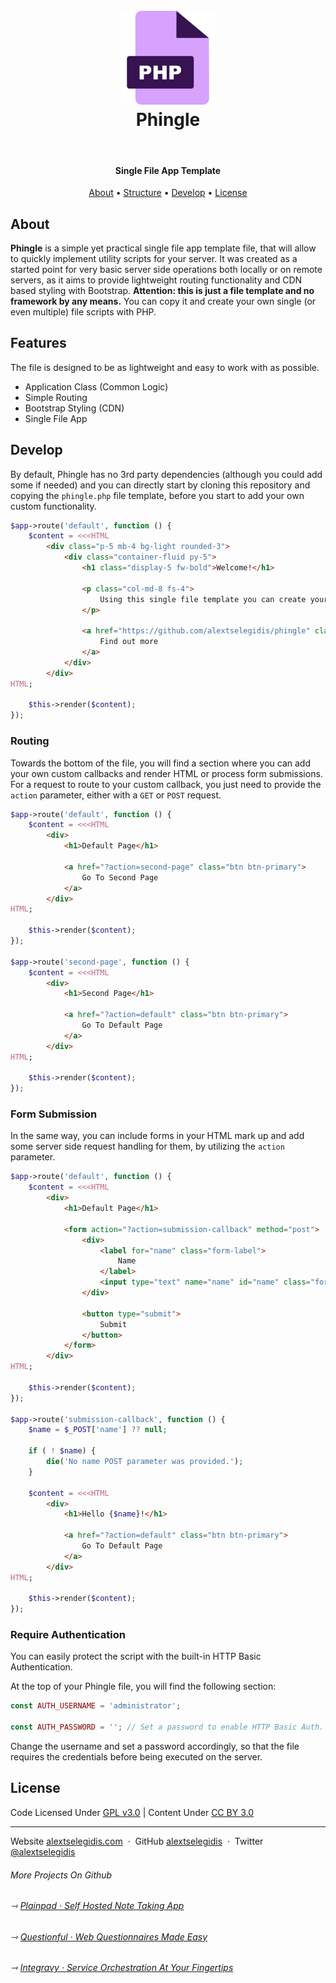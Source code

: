 <h1 align="center">
    <br>
    <a href="https://easyappointments.org">
        <img src="https://raw.githubusercontent.com/alextselegidis/phingle/main/logo.png" alt="Phingle" width="150">
    </a>
    <br>
    Phingle
    <br>
</h1>

<br>

<h4 align="center">
    Single File App Template
</h4>

<p align="center">
  <a href="#about">About</a> •
  <a href="#features">Structure</a> •
  <a href="#setup">Develop</a> •
  <a href="#license">License</a>
</p>

## About

**Phingle** is a simple yet practical single file app template file, that will allow to quickly implement utility 
scripts for your server. It was created as a started point for very basic server side operations both locally or on 
remote servers, as it aims to provide lightweight routing functionality and CDN based styling with Bootstrap. 
**Attention: this is just a file template and no framework by any means.** You can copy it and create your own single
(or even multiple) file scripts with PHP. 

## Features

The file is designed to be as lightweight and easy to work with as possible. 

* Application Class (Common Logic)
* Simple Routing
* Bootstrap Styling (CDN)
* Single File App

## Develop

By default, Phingle has no 3rd party dependencies (although you could add some if needed) and you can directly start by 
cloning this repository and copying the `phingle.php` file template, before you start to add your own custom 
functionality.

```php
$app->route('default', function () {
	$content = <<<HTML
        <div class="p-5 mb-4 bg-light rounded-3">
            <div class="container-fluid py-5">
                <h1 class="display-5 fw-bold">Welcome!</h1>
                
                <p class="col-md-8 fs-4">
                    Using this single file template you can create your own scripts for any use case.     
                </p>
                
                <a href="https://github.com/alextselegidis/phingle" class="btn btn-primary btn-lg">
                    Find out more
                </a>
            </div>
        </div>
HTML;

	$this->render($content);
});
```

### Routing

Towards the bottom of the file, you will find a section where you can add your own custom callbacks and render HTML or 
process form submissions. For a request to route to your custom callback, you just need to provide the `action` 
parameter, either with a `GET` or `POST` request. 

```php
$app->route('default', function () {
	$content = <<<HTML
        <div>
            <h1>Default Page</h1>
            
            <a href="?action=second-page" class="btn btn-primary">
                Go To Second Page
            </a>
        </div>
HTML;

	$this->render($content);
});

$app->route('second-page', function () {
	$content = <<<HTML
        <div>
            <h1>Second Page</h1>
            
            <a href="?action=default" class="btn btn-primary">
                Go To Default Page
            </a>
        </div>
HTML;

	$this->render($content);
});
```

### Form Submission

In the same way, you can include forms in your HTML mark up and add some server side request handling for them, by 
utilizing the `action` parameter.

```php
$app->route('default', function () {
	$content = <<<HTML
        <div>
            <h1>Default Page</h1>
            
            <form action="?action=submission-callback" method="post">
                <div>
                    <label for="name" class="form-label">
                        Name
                    </label>
                    <input type="text" name="name" id="name" class="form-control" required />
                </div>
                
                <button type="submit">
                    Submit    
                </button>
            </form>
        </div>
HTML;

	$this->render($content);
});

$app->route('submission-callback', function () {
    $name = $_POST['name'] ?? null;
    
    if ( ! $name) {
        die('No name POST parameter was provided.'); 
    }

	$content = <<<HTML
        <div>
            <h1>Hello {$name}!</h1>
            
            <a href="?action=default" class="btn btn-primary">
                Go To Default Page
            </a>
        </div>
HTML;

	$this->render($content);
});
```

### Require Authentication

You can easily protect the script with the built-in HTTP Basic Authentication. 

At the top of your Phingle file, you will find the following section: 

```php
const AUTH_USERNAME = 'administrator';

const AUTH_PASSWORD = ''; // Set a password to enable HTTP Basic Auth.
```

Change the username and set a password accordingly, so that the file requires the credentials before being executed on 
the server.


## License

Code Licensed Under [GPL v3.0](https://www.gnu.org/licenses/gpl-3.0.en.html) | Content Under [CC BY 3.0](https://creativecommons.org/licenses/by/3.0/)

---

Website [alextselegidis.com](https://alextselegidis.com) &nbsp;&middot;&nbsp;
GitHub [alextselegidis](https://github.com/alextselegidis) &nbsp;&middot;&nbsp;
Twitter [@alextselegidis](https://twitter.com/AlexTselegidis)

###### More Projects On Github
###### ⇾ [Plainpad &middot; Self Hosted Note Taking App](https://github.com/alextselegidis/plainpad)
###### ⇾ [Questionful &middot; Web Questionnaires Made Easy](https://github.com/alextselegidis/questionful)
###### ⇾ [Integravy &middot; Service Orchestration At Your Fingertips](https://github.com/alextselegidis/integravy)
